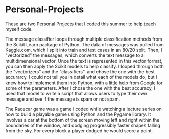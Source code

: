# Personal-Projects
These are two Personal Projects that I coded this summer to help teach myself code.

The message classifier loops through multiple
classification methods from the Scikit Learn package of Python. The data of messages was pulled from Kaggle.com, which I split into train
and test cases in an 80/20 split. Then, I "vectorized" the messages, which converts the text message to a multidimensional vector. Once the
text is represented in this vector format, you can then apply the Scikit models to help classify. I looped through both the "vectorizers" and
the "classifiers", and chose the one with the best accurarcy. I could not tell you in detail what each of the models do, but I knew how to
implement them into Python, with a little help from Google for some of the parameters. After I chose the one with the best accuracy, I used that model
to write a script that allows users to type their own message and see if the message is spam or not spam.

The Racecar game was a game I coded while watching a lecture series on how to build a playable game using Python and the Pygame library. It
involves a car at the bottom of the screen moving left and right within the boundaries of the window, and dodging progressibly faster shapes falling from the sky. For every block a player dodged he would score a point.
